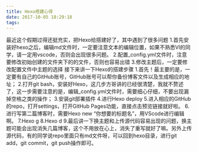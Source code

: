 ```yaml
---
title: Hexo搭建心得
date: 2017-10-05 18:29:18
tags:
---
```

最近这个假期过得还挺充实，把Hexo给搭建好了，其中遇到了很多问题
1.首先安装好hexo之后，编辑md文件时，一定要注意文本的编辑位置，如果不熟悉VI的同学，请一定用vscode，否则会出现很多问题。
2.配置_config.yml文件时，注意要修改初始创建的文件夹下的的文件，否则也容易出错
3.修改主题后，一定要修改配置文件中主题的选择
接下来讲一下Hexo的搭建步骤
1.首先！最主要的是，一定要有自己的GitHub账号，GitHub账号可以帮你备份博客文件以及生成相应的地址；
2.打开git bash，安装好Hexo，这几步方哥讲的已经很清楚，我就不赘述了，这一步需要注意的是，编辑_config.yml文件时，需要细心仔细，不要出现漏掉空格之类的操作；
3.安装git部署插件
4.进行Hexo deploy
5.进入相应的GitHub的repo，打开settings，打开GitHub Pages功能，直接点击预览链接就好啦。
6.进行写第二篇博客时，需要Hexo new “你想要的标题名”，用VScode进行编辑啊。
7.Hexo g
8.Hexo d
9.最后讲一下换主题和上传源代码容易出现的问题，换主题可能会出现消失几篇博客，这个不用放在心上，消失了重写就好了嘛。另外上传源代码，有的同学说repo里面只有md文件呀，可以回到hexo目录，进行git add，git commit，git push操作即可。